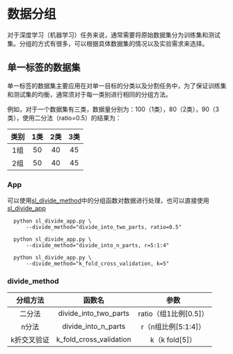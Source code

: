 # 数据分组
对于深度学习（机器学习）任务来说，通常需要将原始数据集分为训练集和测试集。分组的方式有很多，可以根据具体数据集的情况以及实验需求来选择。

## 单一标签的数据集
单一标签的数据集主要应用在对单一目标的分类以及分割任务中，为了保证训练集和测试集的均衡，通常须对于每一类别进行相同的分组方法。

例如，对于一个数据集有三类，数据量分别为：100（1类），80（2类），90（3类），使用二分法（ratio=0.5）的结果为：

类别 | 1类 | 2类 | 3类
:---:|:---:|:---:|:---:
1组 | 50 | 40 | 45
2组 | 50 | 40 | 45

### App
可以使用[sl_divide_method](sl_divide_method.py)中的分组函数对数据进行处理，也可以直接使用[sl_divide_app](sl_divide_app.py)

```
  python sl_divide_app.py \
      --divide_method="divide_into_two_parts, ratio=0.5"
	  
  python sl_divide_app.py \
      --divide_method="divide_into_n_parts, r=5:1:4"

  python sl_divide_app.py \
      --divide_method="k_fold_cross_validation, k=5"
```

### divide_method
分组方法 | 函数名 | 参数
:-------:|:------:|:----:
二分法 | divide_into_two_parts | ratio（组1比例[0.5]）
n分法 | divide_into_n_parts | r（n组比例[5:1:4]）
k折交叉验证 | k_fold_cross_validation | k（k fold[5]）